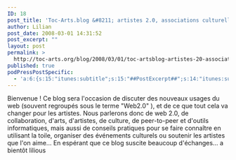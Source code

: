 ```yaml
---
ID: 18
post_title: 'Toc-Arts.blog &#8211; artistes 2.0, associations culturelles, collaboration, public 2.0'
author: Lilian
post_date: 2008-03-01 14:31:52
post_excerpt: ""
layout: post
permalink: >
  http://toc-arts.org/blog/2008/03/01/toc-artsblog-artistes-20-associations-culturelles-collaboration-public-20/
published: true
podPressPostSpecific:
  - 'a:6:{s:15:"itunes:subtitle";s:15:"##PostExcerpt##";s:14:"itunes:summary";s:15:"##PostExcerpt##";s:15:"itunes:keywords";s:17:"##WordPressCats##";s:13:"itunes:author";s:10:"##Global##";s:15:"itunes:explicit";s:7:"Default";s:12:"itunes:block";s:7:"Default";}'
---
```

Bienvenue ! Ce blog sera l'occasion de discuter des nouveaux usages du web (souvent regroupés sous le terme "Web2.0" ), et de ce que tout cela va changer pour les artistes. Nous parlerons donc de web 2.0, de collaboration, d'arts, d'artistes, de culture, de peer-to-peer et d'outils informatiques, mais aussi de conseils pratiques pour se faire connaître en utilisant la toile, organiser des événements culturels ou soutenir les artistes que l'on aime... En espérant que ce blog suscite beaucoup d'échanges... a bientôt lilious